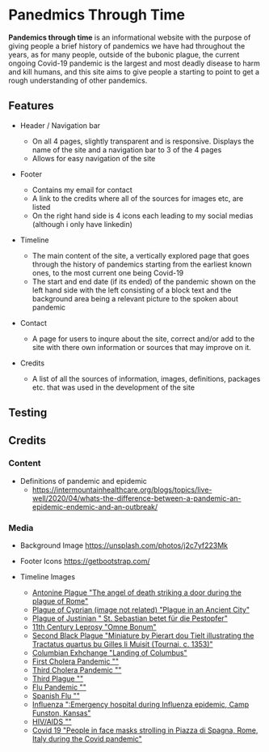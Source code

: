 # Panedmics Through Time

__Pandemics through time__ is an informational website with the purpose of giving people a brief history of pandemics we have had throughout the years, as for many people, outside of the bubonic plague, the current ongoing Covid-19 pandemic is the largest and most deadly disease to harm and kill humans, and this site aims to give people a starting to point to get a rough understanding of other pandemics.

## Features
- Header / Navigation bar
    - On all 4 pages, slightly transparent and is responsive. Displays the name of the site and a navigation bar to 3 of the 4 pages
    - Allows for easy navigation of the site

- Footer
    - Contains my email for contact
    - A link to the credits where all of the sources for images etc, are listed
    - On the right hand side is 4 icons each leading to my social medias (although i only have linkedin)

- Timeline
    - The main content of the site, a vertically explored page that goes through the history of pandemics starting from the earliest known ones, to the most current one being Covid-19
    - The start and end date (if its ended) of the pandemic shown on the left hand side with the left consisting of a block text and the background area being a relevant picture to the spoken about pandemic

- Contact
    - A page for users to inqure about the site, correct and/or add to the site with there own information or sources that may improve on it.

- Credits
    - A list of all the sources of information, images, definitions, packages etc. that was used in the development of the site


## Testing

## Credits

### Content
- Definitions of pandemic and epidemic
    - https://intermountainhealthcare.org/blogs/topics/live-well/2020/04/whats-the-difference-between-a-pandemic-an-epidemic-endemic-and-an-outbreak/ 

### Media
- Background Image https://unsplash.com/photos/j2c7yf223Mk
- Footer Icons https://getbootstrap.com/

- Timeline Images
    - [Antonine Plague "The angel of death striking a door during the plague of Rome"](https://wellcomecollection.org/works/wwraaugh)
    - [Plague of Cyprian (image not related) "Plague in an Ancient City"](https://commons.wikimedia.org/wiki/File:Plague_in_an_Ancient_City_LACMA_AC1997.10.1_(1_of_2).jpg)
    - [Plague of Justinian " St. Sebastian betet für die Pestopfer"](https://commons.wikimedia.org/wiki/File:Plaguet03.jpg)
    - [11th Century Leprosy "Omne Bonum"](https://commons.wikimedia.org/wiki/File:Leprosy_victims_taught_by_bishop.jpg)
    - [Second Black Plague "Miniature by Pierart dou Tielt illustrating the Tractatus quartus bu Gilles li Muisit (Tournai, c. 1353)"](https://commons.wikimedia.org/wiki/File:Doutielt3.jpg)
    - [Columbian Exhchange "Landing of Columbus"](https://commons.wikimedia.org/wiki/File:Landing_of_Columbus_%282%29.jpg)
    - [First Cholera Pandemic ""]()
    - [Third Cholera Pandemic ""]()
    - [Third Plague ""]()
    - [Flu Pandemic ""]()
    - [Spanish Flu ""]()
    - [Influenza ":Emergency hospital during Influenza epidemic, Camp Funston, Kansas"](https://commons.wikimedia.org/wiki/File:Emergency_hospital_during_Influenza_epidemic,_Camp_Funston,_Kansas_-_NCP_1603.jpg)
    - [HIV/AIDS ""]()
    - [Covid 19 "People in face masks strolling in Piazza di Spagna, Rome, Italy during the Covid pandemic"](https://unsplash.com/photos/-Qoi7zAf6YE)
  